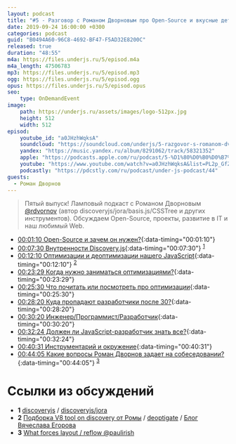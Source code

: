 ```yaml
---
layout: podcast
title: "#5 - Разговор с Романом Дворновым про Open-Source и вкусные детали Web [Ламповый]"
date: 2019-09-24 16:00:00 +0300
categories: podcast
guid: "B0494A60-96C8-4692-BF47-F5AD32E8200C"
released: true
duration: "48:55"
m4a: https://files.underjs.ru/5/episod.m4a
m4a_length: 47506783
mp3: https://files.underjs.ru/5/episod.mp3
ogg: https://files.underjs.ru/5/episod.ogg
opus: https://files.underjs.ru/5/episod.opus
seo:
    type: OnDemandEvent
image:
    path: https://underjs.ru/assets/images/logo-512px.jpg
    height: 512
    width: 512
episod:
    youtube_id: "a0JHzhWqksA"
    soundcloud: "https://soundcloud.com/underjs/5-razgovor-s-romanom-dvornovym-pro-open-source-i-vkusnye-detali-web-lampovyy"
    yandex: "https://music.yandex.ru/album/8291062/track/58321352"
    apple: "https://podcasts.apple.com/ru/podcast/5-%D1%80%D0%B0%D0%B7%D0%B3%D0%BE%D0%B2%D0%BE%D1%80-%D1%81-%D1%80%D0%BE%D0%BC%D0%B0%D0%BD%D0%BE%D0%BC-%D0%B4%D0%B2%D0%BE%D1%80%D0%BD%D0%BE%D0%B2%D1%8B%D0%BC-%D0%BF%D1%80%D0%BE-open-source-%D0%B8-%D0%B2%D0%BA%D1%83%D1%81%D0%BD%D1%8B%D0%B5/id1475405773?i=1000451045599"
    youtube: "https://www.youtube.com/watch?v=a0JHzhWqksA&list=PL2p_GfZz-_1OWXrKUZRBc8LzMz5FJNXW7&index=1"
    podcastly: "https://pdcstly.com/ru/podcast/under-js-podcast/44"
guests:
  - Роман Дворнов
---
```


> Пятый выпуск! Ламповый подкаст с Романом Дворновым [@rdvornov](https://twitter.com/rdvornov) (автор discoveryjs/jora/basis.js/CSSTree и других инструментов). Обсуждаем Open-Source, проекты, развитие в IT и наш любимый Web.

- [00:01:10 Open-Source и зачем он нужен?](#){:data-timing="00:01:10"}
- [00:07:30 Внутренности Discovery.js](#){:data-timing="00:07:30"} <sup>[1](#note1)</sup>
- [00:12:10 Оптимизации и деоптимизации нашего JavaScript](#){:data-timing="00:12:10"} <sup>[2](#note2)</sup>
- [00:23:29 Когда нужно заниматься оптимизациями?](#){:data-timing="00:23:29"}
- [00:25:30 Что почитать или посмотреть про оптимизации](#){:data-timing="00:25:30"}
- [00:28:20 Куда пропадают разработчики после 30?](#){:data-timing="00:28:20"}
- [00:30:20 Инженер/Программист/Разработчик](#){:data-timing="00:30:20"}
- [00:32:24 Должен ли JavaScript-разработчик знать все?](#){:data-timing="00:32:24"}
- [00:40:31 Инструментарий и окружение](#){:data-timing="00:40:31"}
- [00:44:05 Какие вопросы Роман Дворнов задает на собеседовании?](#){:data-timing="00:44:05"} <sup>[3](#note3)</sup>

# Ссылки из обсуждений

- <b id="note1">1</b> [discoveryjs](https://github.com/discoveryjs) / [discoveryjs/jora](https://github.com/discoveryjs/jora)
- <b id="note2">2</b> [Подборка V8 tool on discovery от Ромы](https://gist.github.com/lahmatiy/5265d519769f0081fed4f94f673ad6df) / [deoptigate](https://github.com/thlorenz/deoptigate) / [Блог Вячеслава Егорова](https://mrale.ph/)
- <b id="note3">3</b> [What forces layout / reflow @paulirish](https://gist.github.com/paulirish/5d52fb081b3570c81e3a)

